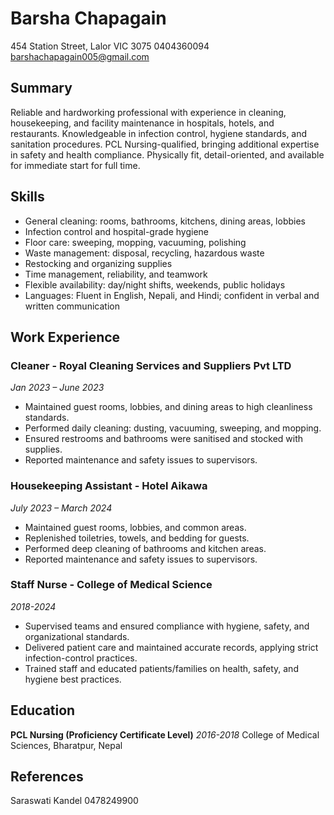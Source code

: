 # Barsha Chapagain

454 Station Street, Lalor VIC 3075
0404360094
barshachapagain005@gmail.com

## Summary
Reliable and hardworking professional with experience in cleaning, housekeeping, and facility maintenance in hospitals, hotels, and restaurants. Knowledgeable in infection control, hygiene standards, and sanitation procedures. PCL Nursing-qualified, bringing additional expertise in safety and health compliance. Physically fit, detail-oriented, and available for immediate start for full time.

## Skills
- General cleaning: rooms, bathrooms, kitchens, dining areas, lobbies
- Infection control and hospital-grade hygiene
- Floor care: sweeping, mopping, vacuuming, polishing
- Waste management: disposal, recycling, hazardous waste
- Restocking and organizing supplies
- Time management, reliability, and teamwork
- Flexible availability: day/night shifts, weekends, public holidays
- Languages: Fluent in English, Nepali, and Hindi; confident in verbal and written communication

## Work Experience

### Cleaner - Royal Cleaning Services and Suppliers Pvt LTD
*Jan 2023 – June 2023*
- Maintained guest rooms, lobbies, and dining areas to high cleanliness standards.
- Performed daily cleaning: dusting, vacuuming, sweeping, and mopping.
- Ensured restrooms and bathrooms were sanitised and stocked with supplies.
- Reported maintenance and safety issues to supervisors.

### Housekeeping Assistant - Hotel Aikawa
*July 2023 – March 2024*
- Maintained guest rooms, lobbies, and common areas.
- Replenished toiletries, towels, and bedding for guests.
- Performed deep cleaning of bathrooms and kitchen areas.
- Reported maintenance and safety issues to supervisors.

### Staff Nurse - College of Medical Science
*2018-2024*
- Supervised teams and ensured compliance with hygiene, safety, and organizational standards.
- Delivered patient care and maintained accurate records, applying strict infection-control practices.
- Trained staff and educated patients/families on health, safety, and hygiene best practices.

## Education
**PCL Nursing (Proficiency Certificate Level)**
*2016-2018*
College of Medical Sciences, Bharatpur, Nepal

## References
Saraswati Kandel
0478249900

